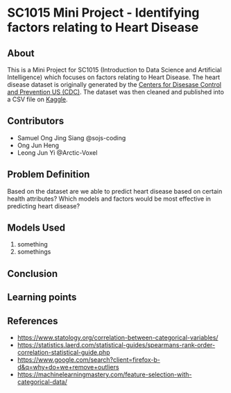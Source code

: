 # SC1015 Mini Project - Identifying factors relating to Heart Disease

## About

This is a Mini Project for SC1015 (Introduction to Data Science and Artificial Intelligence) which focuses on factors relating to Heart Disease. The heart disease dataset is originally generated by the [Centers for Disesase Control and Prevention US (CDC)](https://www.cdc.gov/brfss/annual_data/annual_2020.html). The dataset was then cleaned and published into a CSV file on [Kaggle](https://www.kaggle.com/datasets/kamilpytlak/personal-key-indicators-of-heart-disease?select=heart_2020_cleaned.csv).

## Contributors

- Samuel Ong Jing Siang @sojs-coding
- Ong Jun Heng
- Leong Jun Yi @Arctic-Voxel

## Problem Definition

Based on the dataset are we able to predict heart disease based on certain health attributes?
Which models and factors would be most effective in predicting heart disease?

## Models Used

1. something
2. somethings

## Conclusion


## Learning points

## References

- <https://www.statology.org/correlation-between-categorical-variables/>
- <https://statistics.laerd.com/statistical-guides/spearmans-rank-order-correlation-statistical-guide.php>
- <https://www.google.com/search?client=firefox-b-d&q=why+do+we+remove+outliers>
- <https://machinelearningmastery.com/feature-selection-with-categorical-data/>
